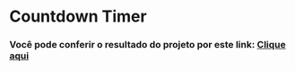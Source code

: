 # Countdown Timer

### Você pode conferir o resultado do projeto por este link: <a href="">Clique aqui</a>
